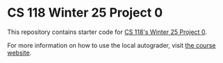 # CS 118 Winter 25 Project 0

This repository contains starter code for [CS 118's Winter 25 Project
0](https://cs118.org/projects/project0).

For more information on how to use the local autograder, visit [the course 
website](https://cs118.org/misc/autograder).
